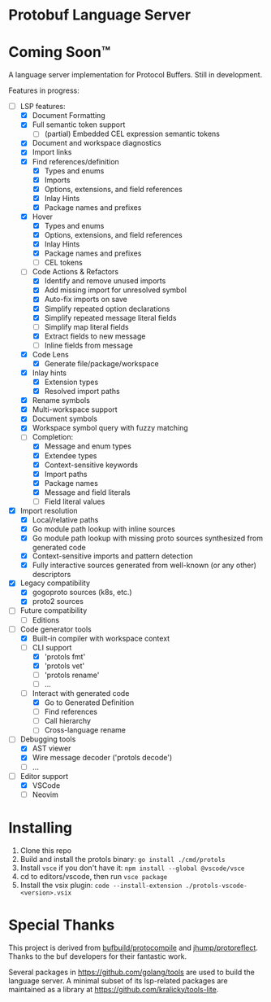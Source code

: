 # Protobuf Language Server

# Coming Soon™

A language server implementation for Protocol Buffers. Still in development.

Features in progress:

- [ ] LSP features:
  - [x] Document Formatting
  - [x] Full semantic token support
    - [ ] (partial) Embedded CEL expression semantic tokens
  - [x] Document and workspace diagnostics
  - [x] Import links
  - [x] Find references/definition
    - [x] Types and enums
    - [x] Imports
    - [x] Options, extensions, and field references
    - [x] Inlay Hints
    - [x] Package names and prefixes
  - [x] Hover
    - [x] Types and enums
    - [x] Options, extensions, and field references
    - [x] Inlay Hints
    - [x] Package names and prefixes
    - [ ] CEL tokens
  - [ ] Code Actions & Refactors
    - [x] Identify and remove unused imports
    - [x] Add missing import for unresolved symbol
    - [x] Auto-fix imports on save
    - [x] Simplify repeated option declarations
    - [x] Simplify repeated message literal fields
    - [ ] Simplify map literal fields
    - [x] Extract fields to new message
    - [ ] Inline fields from message
  - [x] Code Lens
    - [x] Generate file/package/workspace
  - [x] Inlay hints
    - [x] Extension types
    - [x] Resolved import paths
  - [x] Rename symbols
  - [x] Multi-workspace support
  - [x] Document symbols
  - [x] Workspace symbol query with fuzzy matching
  - [ ] Completion:
    - [x] Message and enum types
    - [x] Extendee types
    - [x] Context-sensitive keywords
    - [x] Import paths
    - [x] Package names
    - [x] Message and field literals
    - [ ] Field literal values
- [x] Import resolution
  - [x] Local/relative paths
  - [x] Go module path lookup with inline sources
  - [x] Go module path lookup with missing proto sources synthesized from generated code
  - [x] Context-sensitive imports and pattern detection
  - [x] Fully interactive sources generated from well-known (or any other) descriptors
- [x] Legacy compatibility
  - [x] gogoproto sources (k8s, etc.)
  - [x] proto2 sources
- [ ] Future compatibility
  - [ ] Editions
- [ ] Code generator tools
  - [x] Built-in compiler with workspace context
  - [ ] CLI support
    - [x] 'protols fmt'
    - [x] 'protols vet'
    - [ ] 'protols rename'
    - [ ] ...
  - [ ] Interact with generated code
    - [x] Go to Generated Definition
    - [ ] Find references
    - [ ] Call hierarchy
    - [ ] Cross-language rename
- [ ] Debugging tools
  - [x] AST viewer
  - [x] Wire message decoder ('protols decode')
  - [ ] ...
- [ ] Editor support
  - [x] VSCode
  - [ ] Neovim

# Installing

1. Clone this repo
2. Build and install the protols binary: `go install ./cmd/protols`
3. Install `vsce` if you don't have it: `npm install --global @vscode/vsce`
4. cd to editors/vscode, then run `vsce package`
5. Install the vsix plugin: `code --install-extension ./protols-vscode-<version>.vsix`

# Special Thanks

This project is derived from [bufbuild/protocompile](https://github.com/bufbuild/protocompile) and [jhump/protoreflect](https://github.com/jhump/protoreflect). Thanks to the buf developers for their fantastic work.

Several packages in https://github.com/golang/tools are used to build the language server. A minimal subset of its lsp-related packages are maintained as a library at https://github.com/kralicky/tools-lite.
